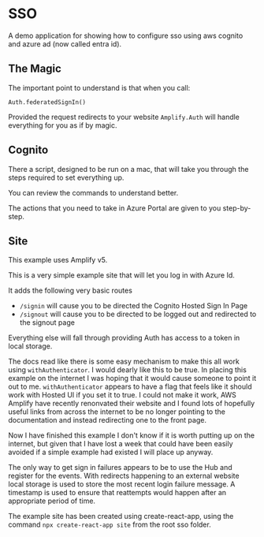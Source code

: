 # SSO

A demo application for showing how to configure sso using aws cognito and azure ad (now called entra id).

## The Magic

The important point to understand is that when you call:

`Auth.federatedSignIn()`

Provided the request redirects to your website `Amplify.Auth` will handle everything for you as if by magic.

## Cognito

There a script, designed to be run on a mac, that will take you through the steps required to set everything up.

You can review the commands to understand better.

The actions that you need to take in Azure Portal are given to you step-by-step.

## Site

This example uses Amplify v5.

This is a very simple example site that will let you log in with Azure Id.

It adds the following very basic routes

- `/signin` will cause you to be directed the Cognito Hosted Sign In Page
- `/signout` will cause you to be directed to be logged out and redirected to the signout page

Everything else will fall through providing Auth has access to a token in local storage.

The docs read like there is some easy mechanism to make this all work using `withAuthenticator`. I would dearly like this to be true.
In placing this example on the internet I was hoping that it would cause someone to point it out to me. `withAuthenticator` appears to
have a flag that feels like it should work with Hosted UI if you set it to true. I could not make it work, AWS Amplify have recently
renonvated their website and I found lots of hopefully useful links from across the internet to be no longer pointing to the documentation
and instead redirecting one to the front page.

Now I have finished this example I don't know if it is worth putting up on the internet, but given that I have lost a week that could have
been easily avoided if a simple example had existed I will place up anyway.

The only way to get sign in failures appears to be to use the Hub and register for the events. With redirects happening to an external
website local storage is used to store the most recent login failure message. A timestamp is used to ensure that reattempts would happen
after an appropriate period of time.

The example site has been created using create-react-app, using the command `npx create-react-app site` from the root sso folder.
